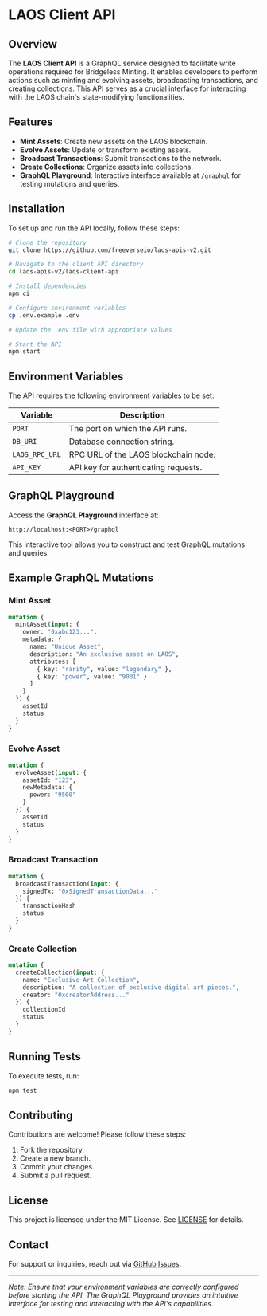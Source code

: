 # LAOS Client API

## Overview

The **LAOS Client API** is a GraphQL service designed to facilitate write operations required for Bridgeless Minting. It enables developers to perform actions such as minting and evolving assets, broadcasting transactions, and creating collections. This API serves as a crucial interface for interacting with the LAOS chain's state-modifying functionalities.

## Features

- **Mint Assets**: Create new assets on the LAOS blockchain.
- **Evolve Assets**: Update or transform existing assets.
- **Broadcast Transactions**: Submit transactions to the network.
- **Create Collections**: Organize assets into collections.
- **GraphQL Playground**: Interactive interface available at `/graphql` for testing mutations and queries.

## Installation

To set up and run the API locally, follow these steps:

```sh
# Clone the repository
git clone https://github.com/freeverseio/laos-apis-v2.git

# Navigate to the client API directory
cd laos-apis-v2/laos-client-api

# Install dependencies
npm ci

# Configure environment variables
cp .env.example .env

# Update the .env file with appropriate values

# Start the API
npm start
```

## Environment Variables

The API requires the following environment variables to be set:

| Variable         | Description                           |
|------------------|---------------------------------------|
| `PORT`           | The port on which the API runs.       |
| `DB_URI`         | Database connection string.           |
| `LAOS_RPC_URL`   | RPC URL of the LAOS blockchain node.  |
| `API_KEY`        | API key for authenticating requests.  |

## GraphQL Playground

Access the **GraphQL Playground** interface at:

```
http://localhost:<PORT>/graphql
```

This interactive tool allows you to construct and test GraphQL mutations and queries.

## Example GraphQL Mutations

### Mint Asset

```graphql
mutation {
  mintAsset(input: {
    owner: "0xabc123...",
    metadata: {
      name: "Unique Asset",
      description: "An exclusive asset on LAOS",
      attributes: [
        { key: "rarity", value: "legendary" },
        { key: "power", value: "9001" }
      ]
    }
  }) {
    assetId
    status
  }
}
```

### Evolve Asset

```graphql
mutation {
  evolveAsset(input: {
    assetId: "123",
    newMetadata: {
      power: "9500"
    }
  }) {
    assetId
    status
  }
}
```

### Broadcast Transaction

```graphql
mutation {
  broadcastTransaction(input: {
    signedTx: "0xSignedTransactionData..."
  }) {
    transactionHash
    status
  }
}
```

### Create Collection

```graphql
mutation {
  createCollection(input: {
    name: "Exclusive Art Collection",
    description: "A collection of exclusive digital art pieces.",
    creator: "0xcreatorAddress..."
  }) {
    collectionId
    status
  }
}
```

## Running Tests

To execute tests, run:

```sh
npm test
```

## Contributing

Contributions are welcome! Please follow these steps:

1. Fork the repository.
2. Create a new branch.
3. Commit your changes.
4. Submit a pull request.

## License

This project is licensed under the MIT License. See [LICENSE](LICENSE) for details.

## Contact

For support or inquiries, reach out via [GitHub Issues](https://github.com/freeverseio/laos-apis-v2/issues).

---

*Note: Ensure that your environment variables are correctly configured before starting the API. The GraphQL Playground provides an intuitive interface for testing and interacting with the API's capabilities.* 